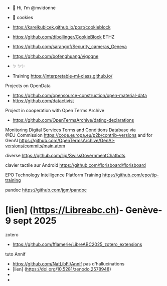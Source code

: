 - 👋 Hi, I’m @mvidonne
- 👀 cookies
- https://karelkubicek.github.io/post/cookieblock 
- https://github.com/dibollinger/CookieBlock  ETHZ
- https://github.com/sarangof/Security_cameras_Geneva
- https://github.com/bofenghuang/vigogne

- ✨ ✨✨
- Training https://interpretable-ml-class.github.io/

Projects on OpenData
- https://github.com/opensource-construction/open-material-data
- https://github.com/datactivist

Project in cooperation with Open Terms Archive 
- https://github.com/OpenTermsArchive/dating-declarations
  
Monitoring  Digital Services Terms and Conditions Database via @EU_Commission 
https://code.europa.eu/p2b/contrib-versions
and for GenAI https://github.com/OpenTermsArchive/GenAI-versions/commits/main.atom

diverse
https://github.com/liip/SwissGovernmentChatbots

clavier tactile aur Android
https://github.com/florisboard/florisboard

EPO
Technology Intelligence Platform
Training
https://github.com/epo/tip-training

pandoc
https://github.com/jgm/pandoc

# [lien] (https://Libreabc.ch)- Genève- 9 sept 2025
zotero
- https://github.com/fflamerie/LibreABC2025_zotero_extensions

tuto Annif
- https://github.com/NatLibFi/Annif   pas d'hallucinations 
- [lien] (https://doi.org/10.5281/zenodo.2578948)
- 
- 
<!---
mvidonne/mvidonne is a ✨ special ✨ repository because its `README.md` (this file) appears on your GitHub profile.
You can click the Preview link to take a look at your changes.
--->
